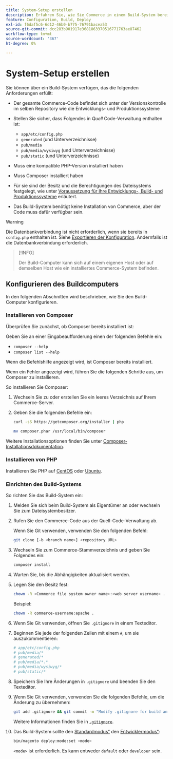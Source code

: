 ```yaml
---
title: System-Setup erstellen
description: Erfahren Sie, wie Sie Commerce in einem Build-System bereitstellen.
feature: Configuration, Build, Deploy
exl-id: f6daf5c6-6d12-46b0-b775-76791bacea53
source-git-commit: dcc283b901917e3681863370516771763ae87462
workflow-type: tm+mt
source-wordcount: '367'
ht-degree: 0%

---
```


# System-Setup erstellen

Sie können über ein Build-System verfügen, das die folgenden Anforderungen erfüllt:

- Der gesamte Commerce-Code befindet sich unter der Versionskontrolle im selben Repository wie die Entwicklungs- und Produktionssysteme
- Stellen Sie sicher, dass Folgendes in _Quell_ Code-Verwaltung enthalten ist:

   - `app/etc/config.php`
   - `generated` (und Unterverzeichnisse)
   - `pub/media`
   - `pub/media/wysiwyg` (und Unterverzeichnisse)
   - `pub/static` (und Unterverzeichnisse)

- Muss eine kompatible PHP-Version installiert haben
- Muss Composer installiert haben
- Für sie sind der Besitz und die Berechtigungen des Dateisystems festgelegt, wie unter [Voraussetzung für Ihre Entwicklungs-, Build- und Produktionssysteme](../deployment/technical-details.md) erläutert.
- Das Build-System benötigt keine Installation von Commerce, aber der Code muss dafür verfügbar sein.

>[!WARNING]
>
>Die Datenbankverbindung ist nicht erforderlich, wenn sie bereits in `config.php` enthalten ist. Siehe [Exportieren der Konfiguration](../cli/export-configuration.md). Andernfalls ist die Datenbankverbindung erforderlich.

>[!INFO]
>
>Der Build-Computer kann sich auf einem eigenen Host oder auf demselben Host wie ein installiertes Commerce-System befinden.

## Konfigurieren des Buildcomputers

In den folgenden Abschnitten wird beschrieben, wie Sie den Build-Computer konfigurieren.

### Installieren von Composer

Überprüfen Sie zunächst, ob Composer bereits installiert ist:

Geben Sie an einer Eingabeaufforderung einen der folgenden Befehle ein:

- `composer --help`
- `composer list --help`

Wenn die Befehlshilfe angezeigt wird, ist Composer bereits installiert.

Wenn ein Fehler angezeigt wird, führen Sie die folgenden Schritte aus, um Composer zu installieren.

So installieren Sie Composer:

1. Wechseln Sie zu oder erstellen Sie ein leeres Verzeichnis auf Ihrem Commerce-Server.

1. Geben Sie die folgenden Befehle ein:

   ```bash
   curl -sS https://getcomposer.org/installer | php
   ```

   ```bash
   mv composer.phar /usr/local/bin/composer
   ```

Weitere Installationsoptionen finden Sie unter [Composer-Installationsdokumentation][composer].

### Installieren von PHP

Installieren Sie PHP auf [CentOS] oder [Ubuntu].

### Einrichten des Build-Systems

So richten Sie das Build-System ein:

1. Melden Sie sich beim Build-System als Eigentümer an oder wechseln Sie zum Dateisystembesitzer.
1. Rufen Sie den Commerce-Code aus der Quell-Code-Verwaltung ab.

   Wenn Sie Git verwenden, verwenden Sie den folgenden Befehl:

   ```bash
   git clone [-b <branch name>] <repository URL>
   ```

1. Wechseln Sie zum Commerce-Stammverzeichnis und geben Sie Folgendes ein:

   ```bash
   composer install
   ```

1. Warten Sie, bis die Abhängigkeiten aktualisiert werden.
1. Legen Sie den Besitz fest:

   ```bash
   chown -R <Commerce file system owner name>:<web server username> .
   ```

   Beispiel:

   ```bash
   chown -R commerce-username:apache .
   ```

1. Wenn Sie Git verwenden, öffnen Sie `.gitignore` in einem Texteditor.
1. Beginnen Sie jede der folgenden Zeilen mit einem `#`, um sie auszukommentieren:

   ```conf
   # app/etc/config.php
   # pub/media/*
   # generated/*
   # pub/media/*.*
   # pub/media/wysiwyg/*
   # pub/static/*
   ```

1. Speichern Sie Ihre Änderungen in `.gitignore` und beenden Sie den Texteditor.
1. Wenn Sie Git verwenden, verwenden Sie die folgenden Befehle, um die Änderung zu übernehmen:

   ```bash
   git add .gitignore && git commit -m "Modify .gitignore for build and production"
   ```

   Weitere Informationen finden Sie in [`.gitignore` &#x200B;](../reference/config-reference-gitignore.md).

1. Das Build-System sollte den [Standardmodus“ &#x200B;](../bootstrap/application-modes.md#default-mode) den [Entwicklermodus“ &#x200B;](../bootstrap/application-modes.md#developer-mode):

   ```bash
   bin/magento deploy:mode:set <mode>
   ```

   `<mode>` ist erforderlich. Es kann entweder `default` oder `developer` sein.

<!-- Link Definitions -->

[CentOS]: https://wiki.centos.org/HowTos/php7
[composer]: https://getcomposer.org/download/
[Ubuntu]: https://help.ubuntu.com/lts/serverguide/php.html
